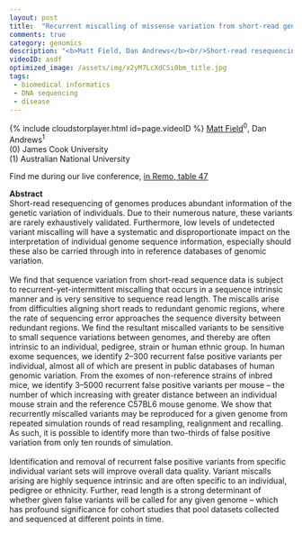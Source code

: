 ```yaml
---
layout: post
title:  "Recurrent miscalling of missense variation from short-read genome sequence data"
comments: true
category: genomics
description: "<b>Matt Field, Dan Andrews</b><br/>Short-read resequencing of genomes produces abunda..."
videoID: asdf
optimized_image: /assets/img/x2yM7LcXdCSi0bm_title.jpg
tags:
 - biomedical informatics
 - DNA sequencing
 - disease
---
```

{% include cloudstorplayer.html id=page.videoID %}
[<u>Matt Field</u>](https://research.jcu.edu.au/portfolio/matt.field/)<sup>0</sup>, Dan Andrews<sup>1</sup><br/>
\(0\) James Cook University<br/>
\(1\) Australian National University

Find me during our live conference, [in Remo, table 47](https://remo.co)

<b>Abstract</b><br/>
Short-read resequencing of genomes produces abundant information of the genetic variation of individuals. Due to their numerous nature, these variants are rarely exhaustively validated. Furthermore, low levels of undetected variant miscalling will have a systematic and disproportionate impact on the interpretation of individual genome sequence information, especially should these also be carried through into in reference databases of genomic variation.<br/><br/>We find that sequence variation from short-read sequence data is subject to recurrent-yet-intermittent miscalling that occurs in a sequence intrinsic manner and is very sensitive to sequence read length. The miscalls arise from difficulties aligning short reads to redundant genomic regions, where the rate of sequencing error approaches the sequence diversity between redundant regions. We find the resultant miscalled variants to be sensitive to small sequence variations between genomes, and thereby are often intrinsic to an individual, pedigree, strain or human ethnic group. In human exome sequences, we identify 2–300 recurrent false positive variants per individual, almost all of which are present in public databases of human genomic variation. From the exomes of non-reference strains of inbred mice, we identify 3–5000 recurrent false positive variants per mouse – the number of which increasing with greater distance between an individual mouse strain and the reference C57BL6 mouse genome. We show that recurrently miscalled variants may be reproduced for a given genome from repeated simulation rounds of read resampling, realignment and recalling. As such, it is possible to identify more than two-thirds of false positive variation from only ten rounds of simulation.<br/><br/>Identification and removal of recurrent false positive variants from specific individual variant sets will improve overall data quality. Variant miscalls arising are highly sequence intrinsic and are often specific to an individual, pedigree or ethnicity. Further, read length is a strong determinant of whether given false variants will be called for any given genome – which has profound significance for cohort studies that pool datasets collected and sequenced at different points in time.
